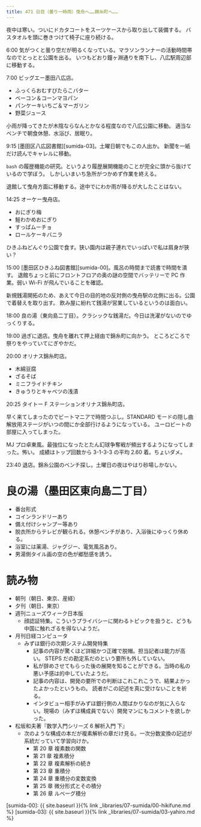 ```yaml
---
title: 471 日目（曇り一時雨）曳舟へ……錦糸町へ……
---
```


夜中は寒い。ついにドカタコートをスーツケースから取り出して装備する。
バスタオルを頭に巻きつけて椅子に座り続ける。

6:00 気がつくと曇り空だが明るくなっている。マラソンランナーの活動時間帯なのでとっとと公園を出る。
いつもどおり鐘ヶ淵通りを南下し、八広駅周辺部に移動する。

7:00 ビッグエー墨田八広店。
* ふっくらおむすびたらこバター
* ベーコン＆コーンマヨパン
* パンケーキいちご＆マーガリン
* 野菜ジュース

小雨が降ってきたが木陰ならなんとかなる程度なので八広公園に移動。
適当なベンチで朝食休憩、水浴び、居眠り。

9:15 [墨田区八広図書館][sumida-03]。土曜日朝でもこの人出か。
新聞を一紙だけ読んでキャレルに移動。

`bash` の履歴機能の研究。というより履歴展開機能のことが完全に頭から抜けているので学ぼう。
しかしいまいち急所がつかめず作業を終える。

退館して曳舟方面に移動する。途中でにわか雨が降るが大したことはない。

14:25 オーケー曳舟店。
* おにぎり梅
* 鮭わかめおにぎり
* すっぱムーチョ
* ロールケーキバニラ

ひきふねどんぐり公園で食す。狭い園内は親子連れでいっぱいで私は肩身が狭い？

15:00 [墨田区ひきふね図書館][sumida-00]。風呂の時間まで読書で時間を潰す。
退館ちょっと前にフロントフロアの奥の謎の空間でバッテリーで PC 作業。弱い Wi-Fi が飛んでいることを確認。

新規銭湯開拓のため、あえて今日の目的地の反対側の曳舟駅の北側に出る。公園で着替えを取り出す。
飲み屋に紛れて銭湯が営業しているというのは面白い。

18:00 良の湯（東向島二丁目）。クラシックな銭湯だ。今日は洗濯がないのでゆっくりする。

19:00 過ぎに退店。曳舟を離れて押上経由で錦糸町に向かう。
ところどころで祭りをやっていてにぎやかだ。

20:00 オリナス錦糸町店。
* 木綿豆腐
* ざるそば
* ミニフライドチキン
* きゅうりとキャベツの浅漬

20:25 タイトー F ステーションオリナス錦糸町店。

早く来てしまったのでビートマニアで時間つぶし。STANDARD モードの隠し曲解放用ステージがいつの間にか全部行けるようになっている。
ユーロビートの部屋に入ってしまった。

MJ プロ卓東風。最強位になったとたん幻球争奪戦が頻出するようになってしまった。怖い。
成績はトップ回数から 3-1-3-3 の平均 2.60 着。ちょいダメ。

23:40 退店。錦糸公園のベンチ探し。土曜日の夜はやはり砂場しかない。

# 良の湯（墨田区東向島二丁目）

* 番台形式
* コインランドリーあり
* 備え付けシャンプー等あり
* 脱衣所からテレビが観られる。休憩ベンチがあり、入浴後にゆっくり休める。
* 浴室には薬湯、ジャグジー、電気風呂あり。
* 男湯側タイル画の空の色が郷愁感を誘う。

# 読み物

* 朝刊（朝日、東京、産経）
* 夕刊（朝日、東京）
* 週刊ニューズウィーク日本版
  * 顔認証特集。こういうプライバシーに関わるトピックを扱うと、どうも中国に触れざるを得ないようだ。
* 月刊日経コンピュータ
  * みずほ銀行の次期システム開発特集
    * 記事の内容が驚くほど詳細かつ正確で脱帽。担当記者は能力が高い。
      STEPS だの勘定系だのという要所も外していない。
    * 私が辞めさせてもらった後の展開を知ることができる。当時の私の悪い予感は的中していたようだ。
    * 記事の内容は、開発の要所での判断はこれこれこうで、結果よかったよかったというもの。
      読者がこの記述を真に受けないことを祈る。
    * インタビュー相手がみずほ銀行側の人間ばかりなのが気に入らない。現場の（みずほ構成員でない）開発マンにもコメントを欲しかった。
* 松坂和夫著『数学入門シリーズ 6 解析入門 下』
  * 次のような構成の本だが複素解析の章だけ見る。一次分数変換の記述が系統だっていて学習向けか。
    * 第 20 章 複素数の関数
    * 第 21 章 複素積分
    * 第 22 章 複素解析の続き
    * 第 23 章 重積分
    * 第 24 章 重積分の変数変換
    * 第 25 章 微分形式とその積分
    * 第 26 章 ルベーグ積分

[sumida-00]: {{ site.baseurl }}{% link _libraries/07-sumida/00-hikifune.md %}
[sumida-03]: {{ site.baseurl }}{% link _libraries/07-sumida/03-yahiro.md %}
